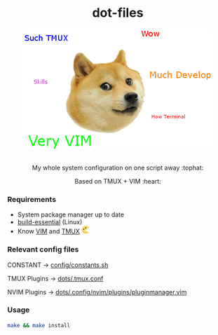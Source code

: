 <h1 align="center">dot-files</h1>

<div align="center">
  <img src="/img/logo.png" />
</div>

<br>

<div align="center">
  <p>My whole system configuration on one script away :tophat:</p>

  <p>Based on TMUX + VIM :heart:</p>
</div>

### Requirements

- System package manager up to date
- [build-essential](https://packages.ubuntu.com/trusty/build-essential) (Linux)
- Know [VIM](https://www.vim.org/) and [TMUX](https://github.com/tmux/tmux/wiki) <img height="18px" width="18px" src="/img/pacman.png" />

### Relevant config files

CONSTANT -> [config/constants.sh](/config/constants.sh)

TMUX Plugins -> [dots/.tmux.conf](/dots/.tmux.conf)

NVIM Plugins -> [dots/.config/nvim/plugins/pluginmanager.vim](/dots/.config/nvim/plugins/pluginmanager.vim)

### Usage

```bash
make && make install
```

